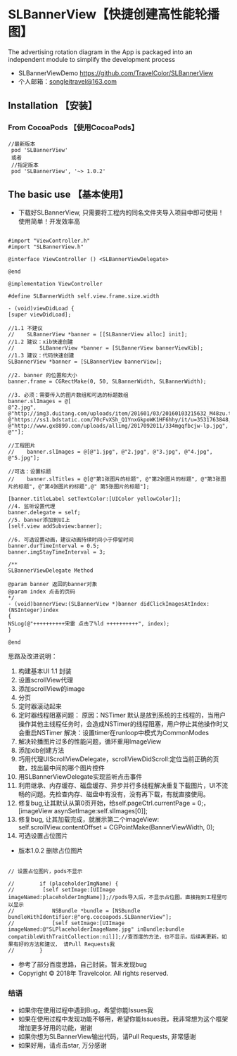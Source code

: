 # SLBannerView【快捷创建高性能轮播图】
The advertising rotation diagram in the App is packaged into an independent module to simplify the development process

-  SLBannerViewDemo <https://github.com/TravelColor/SLBannerView>
-  个人邮箱：songleitravel@163.com

## Installation 【安装】
### From CocoaPods 【使用CocoaPods】
```
//最新版本
 pod 'SLBannerView'
 或者
 //指定版本
 pod 'SLBannerView', '~> 1.0.2'
```
## The basic use 【基本使用】
-   下载好SLBannerView, 只需要将工程内的同名文件夹导入项目中即可使用！使用简单！开发效率高
```objc

#import "ViewController.h"
#import "SLBannerView.h"

@interface ViewController () <SLBannerViewDelegate>

@end

@implementation ViewController

#define SLBannerWidth self.view.frame.size.width

- (void)viewDidLoad {
[super viewDidLoad];

//1.1 不建议
//    SLBannerView *banner = [[SLBannerView alloc] init];
//1.2 建议：xib快速创建
//        SLBannerView *banner = [SLBannerView bannerViewXib];
//1.3 建议：代码快速创建
SLBannerView *banner = [SLBannerView bannerView];

//2. banner 的位置和大小
banner.frame = CGRectMake(0, 50, SLBannerWidth, SLBannerWidth);

//3. 必须：需要传入的图片数组和可选的标题数组
banner.slImages = @[
@"2.jpg",
@"http://img3.duitang.com/uploads/item/201601/03/20160103215632_M48zu.thumb.700_0.jpeg",
@"https://ss1.bdstatic.com/70cFvXSh_Q1YnxGkpoWK1HF6hhy/it/u=3531763848,1750613639&fm=26&gp=0.jpg",
@"http://www.gx8899.com/uploads/allimg/2017092011/334mgqfbcjw-lp.jpg",
@""];

//工程图片
//    banner.slImages = @[@"1.jpg", @"2.jpg", @"3.jpg", @"4.jpg", @"5.jpg"];

//可选：设置标题
//    banner.slTitles = @[@"第1张图片的标题", @"第2张图片的标题", @"第3张图片的标题", @"第4张图片的标题",@" 第5张图片的标题"];

[banner.titleLabel setTextColor:[UIColor yellowColor]];
//4. 监听设置代理
banner.delegate = self;
//5. banner添加到UI上
[self.view addSubview:banner];

//6. 可选设置动画，建议动画持续时间小于停留时间
banner.durTimeInterval = 0.5;
banner.imgStayTimeInterval = 3;

/**
SLBannerViewDelegate Method

@param banner 返回的banner对象
@param index 点击的页码
*/
- (void)bannerView:(SLBannerView *)banner didClickImagesAtIndex:(NSInteger)index
{
NSLog(@"++++++++++宋雷 点击了%ld ++++++++++", index);
}

@end

```


思路及改进说明：
1.    构建基本UI
        1.1   封装
2.    设置scrollView代理
3.    添加scrollView的image
4.    分页
5.    定时器滚动起来
6.   定时器线程阻塞问题：
            原因：NSTimer 默认是放到系统的主线程的，当用户操作其他主线程任务时，会造成NSTimer的线程阻塞，用户停止其他操作时又会重启NSTimer
            解决：设置timer在runloop中模式为CommonModes
7.    解决轮播图片过多的性能问题，循环重用ImageView
8.    添加xib创建方法
9.    巧用代理UIScrollViewDelegate，scrollViewDidScroll:定位当前正确的页数，找出最中间的哪个图片控件
10.    用SLBannerViewDelegate实现监听点击事件
11.   利用继承、内存缓存、磁盘缓存、异步并行多线程解决重复下载图片，UI不流畅的问题。先检查内存、磁盘中有没有，没有再下载，有就直接使用。
12.  修复bug,让其默认从第0页开始，给self.pageCtrl.currentPage = 0;，[imageView asynSetImage:self.slImages[0]];
13.   修复bug, 让其加载完成，就展示第二个imageView: self.scrollView.contentOffset = CGPointMake(BannerViewWidth, 0);
14.  可选设置占位图片

 - 版本1.0.2 删除占位图片
 ```objc
 
 // 设置占位图片，pods不显示
 
 //        if (placeholderImgName) {
 //         [self setImage:[UIImage imageNamed:placeholderImgName]];//pods导入后，不显示占位图。直接拖到工程里可以显示
 //            NSBundle *bundle = [NSBundle bundleWithIdentifier:@"org.cocoapods.SLBannerView"];
 //            [self setImage:[UIImage imageNamed:@"SLPlaceholderImageName.jpg" inBundle:bundle compatibleWithTraitCollection:nil]];//查百度的方法，也不显示。后续再更新。如果有好的方法和建议， 请Pull Requests我
 //        }
 ```
- 参考了部分百度思路，自己封装。暂未发现bug
- Copyright © 2018年 Travelcolor. All rights reserved.
### 结语
- 如果你在使用过程中遇到Bug，希望你能Issues我
- 如果在使用过程中发现功能不够用，希望你能Issues我，我非常想为这个框架增加更多好用的功能，谢谢
- 如果你想为SLBannerView输出代码，请Pull Requests, 非常感谢
- 如果好用，请点击star, 万分感谢

